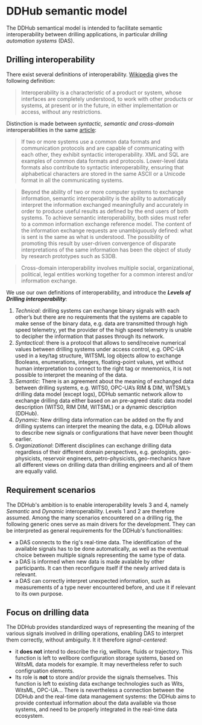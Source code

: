 # DDHub semantic model
The DDHub semantical model is intended to facilitate semantic interoperability between drilling applications, in particular *drilling automation systems* (DAS). 

## Drilling interoperability

There exist several definitions of interoperability. [Wikipedia](https://en.wikipedia.org/wiki/Interoperability) gives the following definition:

>Interoperability is a characteristic of a product or system, whose interfaces are completely understood, to work with other products or systems, at present or in the future, in either implementation or access, without any restrictions.

Distinction is made between *syntactic, semantic and cross-domain* interoperabilities in the same [article](https://en.wikipedia.org/wiki/Interoperability#Types):

>If two or more systems use a common data formats and communication protocols and are capable of communicating with each other, they exhibit syntactic interoperability. XML and SQL are examples of common data formats and protocols. Lower-level data formats also contribute to syntactic interoperability, ensuring that alphabetical characters are stored in the same ASCII or a Unicode format in all the communicating systems.

>Beyond the ability of two or more computer systems to exchange information, semantic interoperability is the ability to automatically interpret the information exchanged meaningfully and accurately in order to produce useful results as defined by the end users of both systems. To achieve semantic interoperability, both sides must refer to a common information exchange reference model. The content of the information exchange requests are unambiguously defined: what is sent is the same as what is understood. The possibility of promoting this result by user-driven convergence of disparate interpretations of the same information has been the object of study by research prototypes such as S3DB.

>Cross-domain interoperability involves multiple social, organizational, political, legal entities working together for a common interest and/or information exchange.

We use our own definitions of interoperability, and introduce the **_Levels of Drilling interoperability_**:

1. *Technical*: drilling systems can exchange binary signals with each other’s but there are no requirements that the systems are capable to make sense of the binary data, e.g. data are transmitted through high speed telemetry, yet the provider of the high speed telemetry is unable to decipher the information that passes through its network.
2. *Syntactical*: there is a protocol that allows to send/receive numerical values between drilling systems under access control, e.g. OPC-UA used in a key/tag structure, WITSML log objects allow to exchange Booleans, enumerations, integers, floating-point values, yet without human interpretation to connect to the right tag or mnemonics, it is not possible to interpret the meaning of the data.
3. *Semantic*: There is an agreement about the meaning of exchanged data between drilling systems, e.g. WITS0, OPC-UA’s RIM & DIM, WITSML’s drilling data model (except logs), DDHub semantic network allow to exchange drilling data either based on an pre-agreed static data model description (WITS0, RIM DIM, WITSML) or a dynamic description (DDHub).
4. *Dynamic*: New drilling data information can be added on the fly and drilling systems can interpret the meaning the data, e.g. DDHub allows to describe new signals or configurations that have never been thought earlier.
5. *Organizational*: Different disciplines can exchange drilling data regardless of their different domain perspectives, e.g.  geologists, geo-physicists, reservoir engineers, petro-physicists, geo-mechanics have all different views on drilling data than drilling engineers and all of them are equally valid.

## Requirement scenarios

The DDHub's ambition is to enable interoperability levels 3 and 4, namely *Semantic* and *Dynamic* interoperability. Levels 1 and 2 are therefore assumed. Among the many scenarios encountered on a drilling rig, the following generic ones serve as main drivers for the development. They can be interpreted as general requirements for the DDHub's functionalities:
- a DAS connects to the rig's real-time data. The identification of the available signals has to be done automatically, as well as the eventual choice between multiple signals representing the same type of data. 
- a DAS is informed when new data is made avalable by other participants. It can then reconfigure itself if the newly arrived data is relevant. 
- a DAS can correctly interpret unexpected information, such as measurements of a type never encountered before, and use it if relevant to its own purpose. 

## Focus on drilling data

The DDHub provides standardized ways of representing the meaning of the various signals involved in drilling operations, enabling DAS to interpret them correctly, without ambiguity. It it therefore *signal-centered*:
- it **does not** intend to describe the rig, wellbore, fluids or trajectory. This function is left to wellbore configuration storage systems, based on WitsML data models for example. It may nevertheless refer to such configruation elements. 
- Its role is **not** to store and/or provide the signals themselves. This function is left to existing data exchange technologies such as Wits, WitsML, OPC-UA... There is nevertheless a connection between the DDHub and the real-time data management systems: the DDHub aims to provide contextual information about the data available via those systems, and need to be properly integrated in the real-time data ecosystem. 



